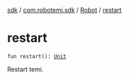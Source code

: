 [sdk](../../index.md) / [com.robotemi.sdk](../index.md) / [Robot](index.md) / [restart](./restart.md)

# restart

`fun restart(): `[`Unit`](https://kotlinlang.org/api/latest/jvm/stdlib/kotlin/-unit/index.html)

Restart temi.

